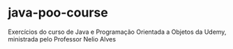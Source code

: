 # java-poo-course
Exercícios do curso de Java e Programação Orientada a Objetos da Udemy, ministrada pelo Professor Nelio Alves
